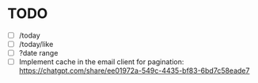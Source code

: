 # TODO

- [ ] /today
- [ ] /today/like
- [ ] ?date range
- [ ] Implement cache in the email client for pagination: https://chatgpt.com/share/ee01972a-549c-4435-bf83-6bd7c58eade7